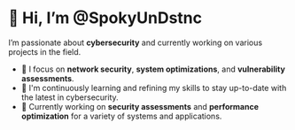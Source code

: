 # 👋 Hi, I’m @SpokyUnDstnc

I’m passionate about **cybersecurity** and currently working on various projects in the field. 

- 👀 I focus on **network security**, **system optimizations**, and **vulnerability assessments**.
- 🌱 I'm continuously learning and refining my skills to stay up-to-date with the latest in cybersecurity.
- 💼 Currently working on **security assessments** and **performance optimization** for a variety of systems and applications.
